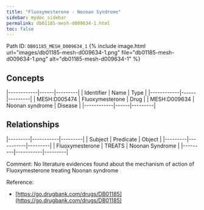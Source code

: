 ```yaml
---
title: "Fluoxymesterone - Noonan Syndrome"
sidebar: mydoc_sidebar
permalink: db01185-mesh-d009634-1.html
toc: false 
---
```



Path ID: `DB01185_MESH_D009634_1`
{% include image.html url="images/db01185-mesh-d009634-1.png" file="db01185-mesh-d009634-1.png" alt="db01185-mesh-d009634-1" %}

## Concepts

|------------|------|---------|
| Identifier | Name | Type    |
|------------|------|---------|
| MESH:D005474 | Fluoxymesterone | Drug |
| MESH:D009634 | Noonan syndrome | Disease |
|------------|------|---------|

## Relationships

|---------|-----------|---------|
| Subject | Predicate | Object  |
|---------|-----------|---------|
| Fluoxymesterone | TREATS | Noonan Syndrome |
|---------|-----------|---------|

Comment: No literature evidences found about the mechanism of action of Fluoxymesterone treating Noonan syndrome

Reference: 
  - [https://go.drugbank.com/drugs/DB01185](https://go.drugbank.com/drugs/DB01185)
